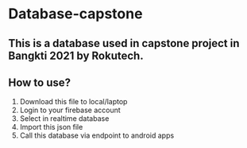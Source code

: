 # Database-capstone

## This is a database used in capstone project in Bangkti 2021 by Rokutech.

## How to use?
1. Download this file to local/laptop
2. Login to your firebase account
3. Select in realtime database
4. Import this json file
5. Call this database via endpoint to android apps
